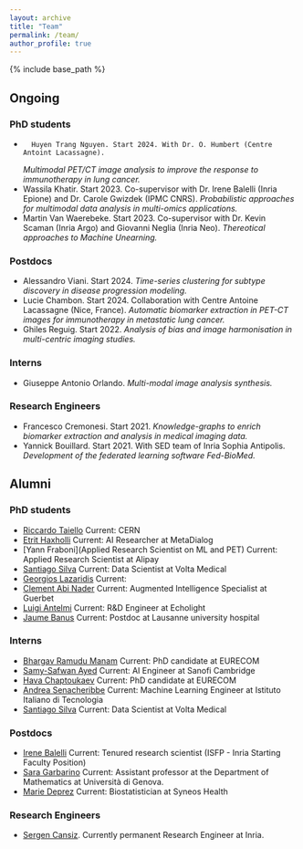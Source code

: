 ```yaml
---
layout: archive
title: "Team"
permalink: /team/
author_profile: true
---
```



{% include base_path %}


## Ongoing
### PhD students

-       Huyen Trang Nguyen. Start 2024. With Dr. O. Humbert (Centre Antoint Lacassagne). 
	*Multimodal PET/CT image analysis  to improve the response to immunotherapy in lung cancer.*
-	Wassila Khatir. Start 2023. Co-supervisor with Dr. Irene Balelli (Inria Epione) and Dr. Carole Gwizdek (IPMC CNRS). 
	*Probabilistic approaches for multimodal data analysis in multi-omics applications.* 
-	Martin Van Waerebeke. Start 2023. Co-supervisor with Dr. Kevin Scaman (Inria Argo) and Giovanni Neglia (Inria Neo). 
	*Thereotical approaches to Machine Unearning.*
### Postdocs

-	Alessandro Viani. Start 2024. 
	*Time-series clustering for subtype discovery in disease progression modeling.* 
-	Lucie Chambon. Start 2024. Collaboration with Centre Antoine Lacassagne (Nice, France). 
        *Automatic biomarker extraction in PET-CT images for immunotherapy in metastatic lung cancer.* 
-	Ghiles Reguig. Start 2022. 
	*Analysis of bias and image harmonisation in multi-centric imaging studies.* 
### Interns

- 	Giuseppe Antonio Orlando.
	*Multi-modal image analysis synthesis.*

### Research Engineers

-	Francesco Cremonesi. Start 2021. 
	*Knowledge-graphs to enrich biomarker extraction and analysis in medical imaging data.* 
-	Yannick Bouillard. Start 2021. With SED team of Inria Sophia Antipolis. 
	*Development of the federated learning software Fed-BioMed.* 


## Alumni

### PhD students

- [Riccardo Taiello](https://www.linkedin.com/in/riccardo-taiello/)
  Current: CERN
- [Etrit Haxholli](https://www.linkedin.com/in/etrithaxholli/)
  Current: AI Researcher at MetaDialog
- [Yann Fraboni](Applied Research Scientist on ML and PET)
  Current: Applied Research Scientist at Alipay
- [Santiago Silva](https://www.linkedin.com/in/baterosmith/)
  Current: Data Scientist at Volta Medical
- [Georgios Lazaridis](https://www.researchgate.net/profile/Georgios-Lazaridis-8)
  Current:
- [Clement Abi Nader](https://www.linkedin.com/in/cl%C3%A9ment-abi-nader-1a346aba/) 
  Current: Augmented Intelligence Specialist at Guerbet
- [Luigi Antelmi](https://www.linkedin.com/in/ggbioing/)
  Current: R&D Engineer at Echolight
- [Jaume Banus](https://www.linkedin.com/in/jaume-ban%C3%BAs-b5239491/)
  Current: Postdoc at Lausanne university hospital

### Interns

- [Bhargav Ramudu Manam](https://www.linkedin.com/in/bhargavmanam/)
  Current: PhD candidate at EURECOM
- [Samy-Safwan Ayed](https://www.linkedin.com/in/samy-ayed-b1814825b/)
  Current: AI Engineer at Sanofi Cambridge
- [Hava Chaptoukaev](https://www.linkedin.com/in/hava-c/)
  Current: PhD candidate at EURECOM
- [Andrea Senacheribbe](https://www.linkedin.com/in/andrea-senacheribbe/)
  Current: Machine Learning Engineer at Istituto Italiano di Tecnologia
- [Santiago Silva](https://www.linkedin.com/in/baterosmith/)
  Current: Data Scientist at Volta Medical 

### Postdocs

- [Irene Balelli](https://ibalelli.github.io/)
  Current: Tenured research scientist (ISFP - Inria Starting Faculty Position)
- [Sara Garbarino](https://sites.google.com/view/saragarbarino/home)
  Current: Assistant professor at the Department of Mathematics at Università di Genova.
- [Marie Deprez](https://www.linkedin.com/in/marie-deprez-4a8b31273/?originalSubdomain=fr)
  Current: Biostatistician at Syneos Health


### Research Engineers

- [Sergen Cansiz](https://www.linkedin.com/in/sergencansiz/). 
  Currently permanent Research Engineer at Inria. 	
